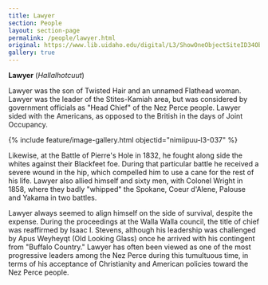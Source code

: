 ```yaml
---
title: Lawyer
section: People
layout: section-page
permalink: /people/lawyer.html
original: https://www.lib.uidaho.edu/digital/L3/ShowOneObjectSiteID34ObjectID215.html
gallery: true
---
```


**Lawyer** (_Hallalhotcuut_)

Lawyer was the son of Twisted Hair and an unnamed Flathead woman. Lawyer was the leader of the Stites-Kamiah area, but was considered by government officials as "Head Chief" of the Nez Perce people. Lawyer sided with the Americans, as opposed to the British in the days of Joint Occupancy.

{% include feature/image-gallery.html objectid="nimiipuu-l3-037" %}

Likewise, at the Battle of Pierre's Hole in 1832, he fought along side the whites against their Blackfeet foe. During that particular battle he received a severe wound in the hip, which compelled him to use a cane for the rest of his life. Lawyer also allied himself and sixty men, with Colonel Wright in 1858, where they badly "whipped" the Spokane, Coeur d'Alene, Palouse and Yakama in two battles.

Lawyer always seemed to align himself on the side of survival, despite the expense. During the proceedings at the Walla Walla council, the title of chief was reaffirmed by Isaac I. Stevens, although his leadership was challenged by Apus Weyheyqt (Old Looking Glass) once he arrived with his contingent from "Buffalo Country." Lawyer has often been viewed as one of the most progressive leaders among the Nez Perce during this tumultuous time, in terms of his acceptance of Christianity and American policies toward the Nez Perce people.